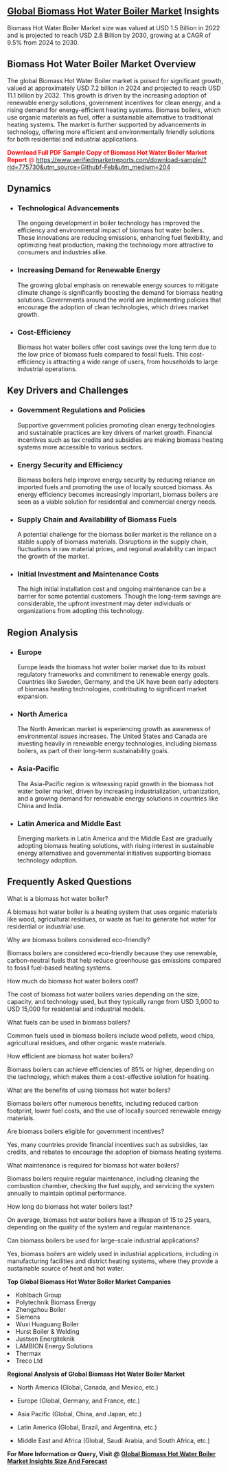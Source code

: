 <h2><a href="https://www.verifiedmarketreports.com/download-sample/?rid=775730&amp;utm_source=Githubf&amp;utm_medium=204" target="_blank">Global Biomass Hot Water Boiler Market</a> Insights</h2><p>Biomass Hot Water Boiler Market size was valued at USD 1.5 Billion in 2022 and is projected to reach USD 2.8 Billion by 2030, growing at a CAGR of 9.5% from 2024 to 2030.</p><p> <h2>Biomass Hot Water Boiler Market Overview</h2> <p>The global Biomass Hot Water Boiler market is poised for significant growth, valued at approximately USD 7.2 billion in 2024 and projected to reach USD 11.1 billion by 2032. This growth is driven by the increasing adoption of renewable energy solutions, government incentives for clean energy, and a rising demand for energy-efficient heating systems. Biomass boilers, which use organic materials as fuel, offer a sustainable alternative to traditional heating systems. The market is further supported by advancements in technology, offering more efficient and environmentally friendly solutions for both residential and industrial applications.</p> <p><p><span class=""><span style="color: #ff0000;"><strong>Download Full PDF Sample Copy of Biomass Hot Water Boiler Market Report</strong> @ </span><a href="https://www.verifiedmarketreports.com/download-sample/?rid=775730&amp;utm_source=Githubf-Feb&amp;utm_medium=204" target="_blank">https://www.verifiedmarketreports.com/download-sample/?rid=775730&amp;utm_source=Githubf-Feb&amp;utm_medium=204</a></span></p></p> <h2>Dynamics</h2> <ul> <li><h3>Technological Advancements</h3> The ongoing development in boiler technology has improved the efficiency and environmental impact of biomass hot water boilers. These innovations are reducing emissions, enhancing fuel flexibility, and optimizing heat production, making the technology more attractive to consumers and industries alike.</li> <li><h3>Increasing Demand for Renewable Energy</h3> The growing global emphasis on renewable energy sources to mitigate climate change is significantly boosting the demand for biomass heating solutions. Governments around the world are implementing policies that encourage the adoption of clean technologies, which drives market growth.</li> <li><h3>Cost-Efficiency</h3> Biomass hot water boilers offer cost savings over the long term due to the low price of biomass fuels compared to fossil fuels. This cost-efficiency is attracting a wide range of users, from households to large industrial operations.</li> </ul> <h2>Key Drivers and Challenges</h2> <ul> <li><h3>Government Regulations and Policies</h3> Supportive government policies promoting clean energy technologies and sustainable practices are key drivers of market growth. Financial incentives such as tax credits and subsidies are making biomass heating systems more accessible to various sectors.</li> <li><h3>Energy Security and Efficiency</h3> Biomass boilers help improve energy security by reducing reliance on imported fuels and promoting the use of locally sourced biomass. As energy efficiency becomes increasingly important, biomass boilers are seen as a viable solution for residential and commercial energy needs.</li> <li><h3>Supply Chain and Availability of Biomass Fuels</h3> A potential challenge for the biomass boiler market is the reliance on a stable supply of biomass materials. Disruptions in the supply chain, fluctuations in raw material prices, and regional availability can impact the growth of the market.</li> <li><h3>Initial Investment and Maintenance Costs</h3> The high initial installation cost and ongoing maintenance can be a barrier for some potential customers. Though the long-term savings are considerable, the upfront investment may deter individuals or organizations from adopting this technology.</li> </ul> <h2>Region Analysis</h2> <ul> <li><h3>Europe</h3> Europe leads the biomass hot water boiler market due to its robust regulatory frameworks and commitment to renewable energy goals. Countries like Sweden, Germany, and the UK have been early adopters of biomass heating technologies, contributing to significant market expansion.</li> <li><h3>North America</h3> The North American market is experiencing growth as awareness of environmental issues increases. The United States and Canada are investing heavily in renewable energy technologies, including biomass boilers, as part of their long-term sustainability goals.</li> <li><h3>Asia-Pacific</h3> The Asia-Pacific region is witnessing rapid growth in the biomass hot water boiler market, driven by increasing industrialization, urbanization, and a growing demand for renewable energy solutions in countries like China and India.</li> <li><h3>Latin America and Middle East</h3> Emerging markets in Latin America and the Middle East are gradually adopting biomass heating solutions, with rising interest in sustainable energy alternatives and governmental initiatives supporting biomass technology adoption.</li> </ul> <h2>Frequently Asked Questions</h2> <p>What is a biomass hot water boiler?</p> <p>A biomass hot water boiler is a heating system that uses organic materials like wood, agricultural residues, or waste as fuel to generate hot water for residential or industrial use.</p> <p>Why are biomass boilers considered eco-friendly?</p> <p>Biomass boilers are considered eco-friendly because they use renewable, carbon-neutral fuels that help reduce greenhouse gas emissions compared to fossil fuel-based heating systems.</p> <p>How much do biomass hot water boilers cost?</p> <p>The cost of biomass hot water boilers varies depending on the size, capacity, and technology used, but they typically range from USD 3,000 to USD 15,000 for residential and industrial models.</p> <p>What fuels can be used in biomass boilers?</p> <p>Common fuels used in biomass boilers include wood pellets, wood chips, agricultural residues, and other organic waste materials.</p> <p>How efficient are biomass hot water boilers?</p> <p>Biomass boilers can achieve efficiencies of 85% or higher, depending on the technology, which makes them a cost-effective solution for heating.</p> <p>What are the benefits of using biomass hot water boilers?</p> <p>Biomass boilers offer numerous benefits, including reduced carbon footprint, lower fuel costs, and the use of locally sourced renewable energy materials.</p> <p>Are biomass boilers eligible for government incentives?</p> <p>Yes, many countries provide financial incentives such as subsidies, tax credits, and rebates to encourage the adoption of biomass heating systems.</p> <p>What maintenance is required for biomass hot water boilers?</p> <p>Biomass boilers require regular maintenance, including cleaning the combustion chamber, checking the fuel supply, and servicing the system annually to maintain optimal performance.</p> <p>How long do biomass hot water boilers last?</p> <p>On average, biomass hot water boilers have a lifespan of 15 to 25 years, depending on the quality of the system and regular maintenance.</p> <p>Can biomass boilers be used for large-scale industrial applications?</p> <p>Yes, biomass boilers are widely used in industrial applications, including in manufacturing facilities and district heating systems, where they provide a sustainable source of heat and hot water.</p> </p><p><strong>Top Global Biomass Hot Water Boiler Market Companies</strong></p><div data-test-id=""><p><li>Kohlbach Group</li><li> Polytechnik Biomass Energy</li><li> Zhengzhou Boiler</li><li> Siemens</li><li> Wuxi Huaguang Boiler</li><li> Hurst Boiler & Welding</li><li> Justsen Energiteknik</li><li> LAMBION Energy Solutions</li><li> Thermax</li><li> Treco Ltd</li></p><div><strong>Regional Analysis of&nbsp;Global Biomass Hot Water Boiler Market</strong></div><ul><li dir="ltr"><p dir="ltr">North America&nbsp;(Global, Canada, and Mexico, etc.)</p></li><li dir="ltr"><p dir="ltr">Europe (Global, Germany, and France, etc.)</p></li><li dir="ltr"><p dir="ltr">Asia Pacific&nbsp;(Global, China, and Japan, etc.)</p></li><li dir="ltr"><p dir="ltr">Latin America&nbsp;(Global, Brazil, and Argentina, etc.)</p></li><li dir="ltr">Middle East and Africa&nbsp;(Global, Saudi Arabia, and South Africa, etc.)</li></ul><p><strong>For More Information or Query, Visit @&nbsp;</strong><strong><a href="https://www.verifiedmarketreports.com/product/biomass-hot-water-boiler-market/?utm_source=Githubf&amp;utm_medium=204" target="_blank">Global Biomass Hot Water Boiler Market Insights Size And Forecast</a></strong></p></div>
